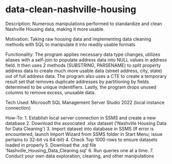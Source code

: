 # data-clean-nashville-housing
Description: Numerous manipulations performed to standardize and clean Nashville Housing data, making it more usable.

Motivation: Taking raw housing data and implementing data cleaning methods with SQL to manipulate it into readily usable formats

Functionality: The program applies necessary data type changes, utilizes aliases with a self-join to populate address data into NULL values in address field. It then uses 2 methods (SUBSTRING, PARSENAME) to split property address data to create much more usable data (street address, city, state) out of full address data. The program also uses a CTE to create a temporary result set that removes duplicate addresses by partitioning by fields determined to be unique indentifiers.  Lastly, the program drops unused columns to remove excess, unusable data.

Tech Used: Microsoft SQL Management Server Studio 2022 (local instance connection)

How-To: 1. Establish local server connection in SSMS and create a new database 2. Download the associated .xlsx dataset ('Nashville Housing Data for Data Cleaning') 3. Import dataset into database in SSMS (If error is encountered, launch Import Wizard from SSMS folder in Start Menu; issue pertains to 32-bit vs 64-bit) 4. Check Top 1000 rows to ensure datasets loaded in properly 5. Download the .sql file 'Nashville_Housing_Data_Cleaning.sql' 6. Run queries one at a time. 7. Conduct your own data exploration, cleaning, and other manipulations
